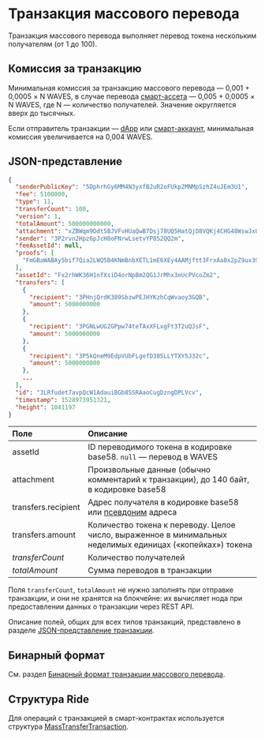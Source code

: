 # Транзакция массового перевода

Транзакция массового перевода выполняет перевод токена нескольким получателям (от 1 до 100).

## Комиссия за транзакцию

Минимальная комиссия за транзакцию массового перевода — 0,001 + 0,0005 × N WAVES, в случае перевода [смарт-ассета](/ru/blockchain/token/smart-asset) — 0,005 + 0,0005 × N WAVES, где N — количество получателей. Значение округляется вверх до тысячных.

Если отправитель транзакции —  [dApp](/ru/blockchain/account/dapp) или [смарт-аккаунт](/ru/blockchain/account/smart-account), минимальная комиссия увеличивается на 0,004 WAVES.

## JSON-представление

```json
{
  "senderPublicKey": "5DphrhGy6MM4N3yxfB2uR2oFUkp2MNMpSzhZ4uJEm3U1",
  "fee": 5100000,
  "type": 11,
  "transferCount": 100,
  "version": 1,
  "totalAmount": 500000000000,
  "attachment": "xZBWqm9Ddt5BJVFvHUaQwB7Dsj78UQ5HatQjD8VQKj4CHG48WswJxUUeHEDZJkHgt9LycUpHBFc8ENu8TF8vvnDJCgfy1NeKaUNydqy9vkACLZjSqaVmvfaM3NQB",
  "sender": "3P2rvn2Hpz6pJcH8oPNrwLsetvYP852QQ2m",
  "feeAssetId": null,
  "proofs": [
    "FmGBaWABAy5bif7Qia2LWQ5B4KNmBnbXETL1mE6XEy4AAMjftt3FrxAa8x2pZ9ux391oY5c2c6ZSDEM4nzrvJDo"
  ],
  "assetId": "Fx2rhWK36H1nfXsiD4orNpBm2QG1JrMhx3eUcPVcoZm2",
  "transfers": [
    {
      "recipient": "3PHnjQrdK389SbzwPEJHYKzhCqWvaoy3GQB",
      "amount": 5000000000
    },
    {
      "recipient": "3PGNLwUG2GPpw74teTAxXFLxgFt3T2uQJsF",
      "amount": 5000000000
    },
    {
      "recipient": "3P5kQneM9EdpVUbFLgefD385LLYTXY5J32c",
      "amount": 5000000000
    },
    ...
  ],
  "id": "3LRfudet7avpQcW1AdauiBGb8SSRAaoCugDzngDPLVcv",
  "timestamp": 1528973951321,
  "height": 1041197
}
```

| Поле | Описание |
| :--- | :--- |
| assetId | ID переводимого токена в кодировке base58. `null` — перевод в WAVES |
| attachment | Произвольные данные (обычно комментарий к транзакции), до 140 байт, в кодировке base58 |
| transfers.recipient | Адрес получателя в кодировке base58 или [псевдоним](/ru/blockchain/account/alias) адреса |
| transfers.amount | Количество токена к переводу. Целое число, выраженное в минимальных неделимых единицах («копейках») токена |
| *transferCount* | Количество получателей |
| *totalAmount* | Сумма переводов в транзакции |

Поля `transferCount`, `totalAmount` не нужно заполнять при отправке транзакции, и они не хранятся на блокчейне: их вычисляет нода при предоставлении данных о транзакции через REST API.

Описание полей, общих для всех типов транзакций, представлено в разделе [JSON-представление транзакции](/ru/blockchain/transaction/#json-представление-транзакции).

## Бинарный формат

См. раздел [Бинарный формат транзакции массового перевода](/ru/blockchain/binary-format/transaction-binary-format/mass-transfer-transaction-binary-format).

## Структура Ride

Для операций с транзакцией в смарт-контрактах используется структура [MassTransferTransaction](/ru/ride/structures/transaction-structures/mass-transfer-transaction).
